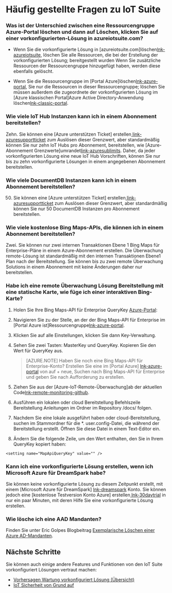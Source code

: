 <properties
  pageTitle="Häufig gestellte Fragen zur Azure IoT-Suite | Microsoft Azure"
  description="Häufig gestellte Fragen zu IoT Suite"
  services=""
  suite="iot-suite"
  documentationCenter=""
  authors="aguilaaj"
  manager="timlt"
  editor=""/>

<tags
  ms.service="iot-suite"
  ms.devlang="na"
  ms.topic="article"
  ms.tgt_pltfrm="na"
  ms.workload="na"
  ms.date="09/26/2016"
  ms.author="araguila"/>
   
# <a name="frequently-asked-questions-for-iot-suite"></a>Häufig gestellte Fragen zu IoT Suite

### <a name="whats-the-difference-between-deleting-a-resource-group-in-the-azure-portal-and-clicking-delete-on-a-preconfigured-solution-in-azureiotsuitecom"></a>Was ist der Unterschied zwischen eine Ressourcengruppe Azure-Portal löschen und dann auf Löschen, klicken Sie auf einer vorkonfigurierten-Lösung in azureiotsuite.com?

- Wenn Sie die vorkonfigurierte Lösung in [azureiotsuite.com]löschen[lnk-azureiotsuite], löschen Sie alle Ressourcen, die bei der Erstellung der vorkonfigurierten Lösung; bereitgestellt wurden Wenn Sie zusätzliche Ressourcen der Ressourcengruppe hinzugefügt haben, werden diese ebenfalls gelöscht. 

- Wenn Sie die Ressourcengruppe im [Portal Azure]löschen[lnk-azure-portal], Sie nur die Ressourcen in dieser Ressourcengruppe; löschen Sie müssen außerdem die zugeordnete der vorkonfigurierten Lösung im [Azure klassischen Portal]Azure Active Directory-Anwendung löschen[lnk-classic-portal].

### <a name="how-many-iot-hub-instances-can-i-provision-in-a-subscription"></a>Wie viele IoT Hub Instanzen kann ich in einem Abonnement bereitstellen? 

Zehn. Sie können eine [Azure unterstützen Ticket] erstellen[ link-azuresupportticket] zum Auslösen dieser Grenzwert, aber standardmäßig können Sie nur zehn IoT Hubs pro Abonnement, bereitstellen, wie [Azure-Abonnement Grenzwerte]umrandet[link-azuresublimits]. Daher, da jeder vorkonfigurierten Lösung eine neue IoT Hub Vorschriften, können Sie nur bis zu zehn vorkonfigurierte Lösungen in einem angegebenen Abonnement bereitstellen. 

### <a name="how-many-documentdb-instances-can-i-provision-in-a-subscription"></a>Wie viele DocumentDB Instanzen kann ich in einem Abonnement bereitstellen?

50. Sie können eine [Azure unterstützen Ticket] erstellen[ link-azuresupportticket] zum Auslösen dieser Grenzwert, aber standardmäßig können Sie nur 50 DocumentDB Instanzen pro Abonnement bereitstellen. 

### <a name="how-many-free-bing-maps-apis-can-i-provision-in-a-subscription"></a>Wie viele kostenlose Bing Maps-APIs, die können ich in einem Abonnement bereitstellen?

Zwei. Sie können nur zwei internen Transaktionen Ebene 1 Bing Maps für Enterprise-Pläne in einem Azure-Abonnement erstellen. Die Überwachung remote-Lösung ist standardmäßig mit den internen Transaktionen Ebene1 Plan nach der Bereitstellung. Sie können bis zu zwei remote Überwachung Solutions in einem Abonnement mit keine Änderungen daher nur bereitstellen.

### <a name="i-have-a-remote-monitoring-solution-deployment-with-a-static-map-how-do-i-add-an-interactive-bing-map"></a>Habe ich eine remote Überwachung Lösung Bereitstellung mit eine statische Karte, wie füge ich einer interaktiven Bing-Karte? 
1. Holen Sie Ihre Bing Maps-API für Enterprise QueryKey [Azure-Portal][lnk-azure-portal]: 
 1. Navigieren Sie zu der Stelle, an der der Bing Maps-API für Enterprise im [Portal Azure ist]Ressourcengruppe[lnk-azure-portal].
 2. Klicken Sie auf alle Einstellungen, klicken Sie dann Key-Verwaltung. 
 3. Sehen Sie zwei Tasten: MasterKey und QueryKey. Kopieren Sie den Wert für QueryKey aus.

     > [AZURE.NOTE] Haben Sie noch eine Bing Maps-API für Enterprise-Konto? Erstellen Sie eine im [Portal Azure] [ lnk-azure-portal] von auf + neue, Suchen nach Bing Maps-API für Enterprise und geben Sie nach Aufforderung zu erstellen.

2. Ziehen Sie aus der [Azure-IoT-Remote-Überwachung]ab der aktuellen Code[lnk-remote-monitoring-github].

3. Ausführen ein lokalen oder cloud Bereitstellung Befehlszeile Bereitstellung Anleitungen im Ordner im Repository /docs/ folgen. 

4. Nachdem Sie eine lokale ausgeführt haben oder cloud-Bereitstellung, suchen im Stammordner für die *. user.config-Datei, die während der Bereitstellung erstellt. Öffnen Sie diese Datei in einem Text-Editor ein. 

5. Ändern Sie die folgende Zeile, um den Wert enthalten, den Sie in Ihrem QueryKey kopiert haben: 
   
  `<setting name="MapApiQueryKey" value="" />`

### <a name="can-i-create-a-preconfigured-solution-if-i-have-microsoft-azure-for-dreamspark"></a>Kann ich eine vorkonfigurierte Lösung erstellen, wenn ich Microsoft Azure für DreamSpark habe?
Sie können keine vorkonfigurierte Lösung zu diesem Zeitpunkt erstellt, mit einem [Microsoft Azure für DreamSpark] [ lnk-dreamspark] Konto. Sie können jedoch eine [kostenlose Testversion Konto Azure] erstellen[ lnk-30daytrial] in nur ein paar Minuten, mit deren Hilfe Sie eine vorkonfigurierte Lösung erstellen.

### <a name="how-do-i-delete-an-aad-tenant"></a>Wie lösche ich eine AAD Mandanten?

Finden Sie unter Eric Golpes Blogbeitrag [Exemplarische Löschen einer Azure AD-Mandanten][lnk-delete-aad-tennant].

## <a name="next-steps"></a>Nächste Schritte

Sie können auch einige andere Features und Funktionen von den IoT Suite vorkonfiguriert Lösungen vertraut machen:

- [Vorhersagen Wartung vorkonfiguriert Lösung (Übersicht)][lnk-predictive-overview]
- [IoT Sicherheit von Grund auf][lnk-security-groundup]

[lnk-predictive-overview]: iot-suite-predictive-overview.md
[lnk-security-groundup]: securing-iot-ground-up.md

[link-azuresupportticket]: https://portal.azure.com/#blade/Microsoft_Azure_Support/HelpAndSupportBlade 
[link-azuresublimits]: https://azure.microsoft.com/documentation/articles/azure-subscription-service-limits/#iot-hub-limits
[lnk-azure-portal]: https://portal.azure.com
[lnk-azureiotsuite]: https://www.azureiotsuite.com/
[lnk-classic-portal]: https://manage.windowsazure.com
[lnk-remote-monitoring-github]: https://github.com/Azure/azure-iot-remote-monitoring 
[lnk-dreamspark]: https://www.dreamspark.com/Product/Product.aspx?productid=99 
[lnk-30daytrial]: https://azure.microsoft.com/free/
[lnk-delete-aad-tennant]: http://blogs.msdn.com/b/ericgolpe/archive/2015/04/30/walkthrough-of-deleting-an-azure-ad-tenant.aspx
